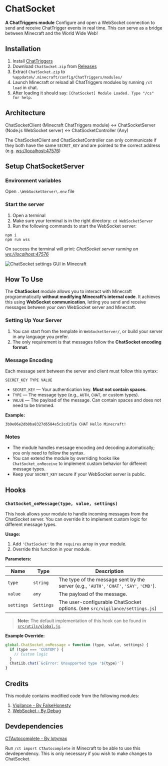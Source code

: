 # ChatSocket

**A ChatTriggers module**
Configure and open a WebSocket connection to send and receive ChatTrigger events in real time. This can serve as a bridge between Minecraft and the World Wide Web!

## Installation

1. Install [ChatTriggers](https://github.com/ChatTriggers/ChatTriggers/releases)
2. Download `ChatSocket.zip` from [Releases](https://github.com/Khoeckman/ChatSocket/releases/latest)
3. Extract `ChatSocket.zip` to `%appdata%/.minecraft/config/ChatTriggers/modules/`
4. Launch Minecraft or reload all ChatTriggers modules by running `/ct load` in chat.
5. After loading it should say: `[ChatSocket] Module Loaded. Type "/cs" for help.`

## Architecture

ChatSocketClient (Minecraft ChatTriggers module) <-> ChatSocketServer (Node.js WebSocket server) <-> ChatSocketController (Any)

The ChatSocketClient and ChatSocketController can only communicate if they both have the same `SECRET_KEY` and are pointed to the correct address (e.g. [ws://localhost:47576](ws://localhost:47576))

## Setup ChatSocketServer

### Environment variables

Open `.\WebSocketServer\.env` file

### Start the server

1. Open a terminal
2. Make sure your terminal is in the right directory: `cd WebSocketServer`
3. Run the following commands to start the WebSocket server:

```batch
npm i
npm run wss
```

On success the terminal will print: _ChatSocket server running on [ws://localhost:47576](ws://localhost:47576)_

![ChatSocket settings GUI in Minecraft](ChatSocketSettings.png)

## How To Use

The **ChatSocket** module allows you to interact with Minecraft programmatically **without modifying Minecraft’s internal code**. It achieves this using **WebSocket communication**, letting you send and receive messages between your own WebSocket server and Minecraft.

### Setting Up Your Server

1. You can start from the template in `WebSocketServer/`, or build your server in any language you prefer.
2. The only requirement is that messages follow the **ChatSocket encoding format**.

### Message Encoding

Each message sent between the server and client must follow this syntax:

```
SECRET_KEY TYPE VALUE
```

- `SECRET_KEY` — Your authentication key. **Must not contain spaces.**
- `TYPE` — The message type (e.g., `AUTH`, `CHAT`, or custom types).
- `VALUE` — The payload of the message. Can contain spaces and does not need to be trimmed.

**Example:**

```
3b9e06e2db0ba8327d6584e5c2cd1f2e CHAT Hello Minecraft!
```

### Notes

- The module handles message encoding and decoding automatically; you only need to follow the syntax.
- You can extend the module by overriding hooks like `ChatSocket_onReceive` to implement custom behavior for different message types.
- Keep your `SECRET_KEY` secure if your WebSocket server is public.

## Hooks

### `ChatSocket_onMessage(type, value, settings)`

This hook allows your module to handle incoming messages from the ChatSocket server. You can override it to implement custom logic for different message types.

**Usage:**

1. Add `'ChatSocket'` to the `requires` array in your module.
2. Override this function in your module.

**Parameters:**

| Name       | Type       | Description                                                                              |
| ---------- | ---------- | ---------------------------------------------------------------------------------------- |
| `type`     | `string`   | The type of the message sent by the server (e.g., `'AUTH'`, `'CHAT'`, `'SAY'`, `'CMD'`). |
| `value`    | `any`      | The payload of the message.                                                              |
| `settings` | `Settings` | The user-configurable ChatSocket options. (see `src/vigilance/settings.js`)              |

> **Note:** The default implementation of this hook can be found in [`src/utils/global.js`](src/utils/global.js).

**Example Override:**

```js
global.ChatSocket_onMessage = function (type, value, settings) {
  if (type === 'CUSTOM') {
    // Custom logic
  }
  ChatLib.chat(`&cError: Unsupported type '${type}'`)
}
```

## Credits

This module contains modified code from the following modules:

1. [Vigilance - By FalseHonesty](https://chattriggers.com/modules/v/Vigilance)
2. [WebSocket - By Debug](https://chattriggers.com/modules/v/WebSocket)

## Devdependencies

[CTAutocomplete - By lotymax](https://chattriggers.com/modules/v/CTAutocomplete)

Run `/ct import CTAutocomplete` in Minecraft to be able to use this devdependency.
This is only necessary if you wish to make changes to ChatSocket.
